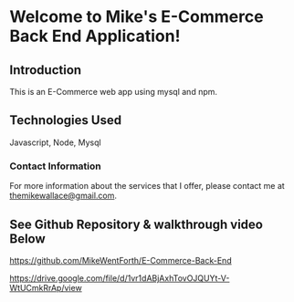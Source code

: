 # Welcome to Mike's E-Commerce Back End Application! #

## Introduction ##

This is an E-Commerce web app using mysql and npm.

## Technologies Used ##

Javascript, Node, Mysql

### Contact Information ###

For more information about the services that I offer, please contact me at themikewallace@gmail.com.

## See Github Repository & walkthrough video Below ##

https://github.com/MikeWentForth/E-Commerce-Back-End

https://drive.google.com/file/d/1vr1dABjAxhTovOJQUYt-V-WtUCmkRrAp/view



